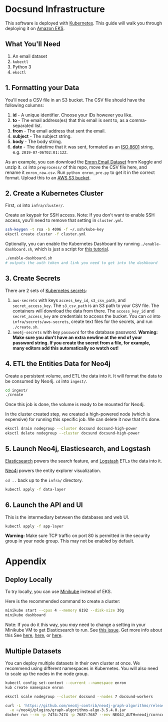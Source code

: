 # Docsund Infrastructure

This software is deployed with [Kubernetes](https://kubernetes.io/).
This guide will walk you through deploying it on [Amazon EKS](https://aws.amazon.com/eks/).

## What You'll Need

1. An email dataset
1. `kubectl`
1. Python 3
1. `eksctl`

## 1. Formatting your Data

You'll need a CSV file in an S3 bucket. The CSV file should have the following columns:

1. **id** - A unique identifier. Choose your IDs however you like.
1. **to** - The email address(es) that this email is sent to, as a comma-separated list.
1. **from** - The email address that sent the email.
1. **subject** - The subject string.
1. **body** - The body string.
1. **date** - The datetime that it was sent, formated as an [ISO 8601](https://www.google.com/search?q=iso+date+string&oq=iso+date+string&aqs=chrome..69i57j0l5.2758j1j4&sourceid=chrome&ie=UTF-8) string, e.g. `2019-07-06T02:01:12Z`.

As an example, you can download the [Enron Email Dataset](https://www.kaggle.com/wcukierski/enron-email-dataset/version/2) from Kaggle and unzip it.
`cd` into `preprocess/` of this repo, move the CSV file here, and rename it `enron_raw.csv`.
Run `python enron_pre.py` to get it in the correct format.
Upload this to an [AWS S3 bucket](https://aws.amazon.com/s3/).

## 2. Create a Kubernetes Cluster

First, `cd` into `infra/cluster/`.

Create an keypair for SSH access. Note: If you don't want to enable SSH access, you'll need to remove that setting in `cluster.yml`.

```sh
ssh-keygen -t rsa -b 4096 -f ~/.ssh/kube-key
eksctl create cluster -f cluster.yml
```

Optionally, you can enable the Kubernetes Dashboard by running `./enable-dashboard.sh`, which is just a script for [this tutorial](https://docs.aws.amazon.com/eks/latest/userguide/dashboard-tutorial.html).

```sh
./enable-dashboard.sh
# outputs the auth token and link you need to get into the dashboard
```


## 3. Create Secrets

There are 2 sets of [Kubernetes secrets](https://kubernetes.io/docs/concepts/configuration/secret/):

1. `aws-secrets` with keys `access_key_id`, `s3_csv_path`, and `secret_access_key`. The `s3_csv_path` is an S3 path to your CSV file. The containers will download the data from there. The `access_key_id` and `secret_access_key` are credentials to access the bucket. You can `cd` into `infra/secrets/aws-secrets`, create text files for the secrets, and run `./create.sh`.
1. `neo4j-secrets` with key `password` for the database password. **Warning: Make sure you don't have an extra newline at the end of your password string. If you create the secret from a file, for example, many editors add this automatically so watch out!**

## 4. ETL the Entities Data for Neo4j

Create a persistent volume, and ETL the data into it.
It will format the data to be consumed by Neo4j.
`cd` into `ingest/`.

```sh
cd ingest/
./create
```

Once this job is done, the volume is ready to be mounted for Neo4j.

In the cluster created step, we created a high-powered node (which is expensive) for running this specific job.
We can delete it now that it's done.

```sh
eksctl drain nodegroup --cluster docsund docsund-high-power
eksctl delete nodegroup --cluster docsund docsund-high-power
```

## 5. Launch Neo4j, Elasticsearch, and Logstash

[Elasticsearch](https://www.elastic.co/products/elasticsearch) powers the search feature, and [Logstash](https://www.elastic.co/products/logstash) ETLs the data into it.

[Neo4j](https://neo4j.com/) powers the entity explorer visualization.

`cd ..` back up to the `infra/` directory.

```sh
kubectl apply -f data-layer
```

## 6. Launch the API and UI

This is the intermediary between the databases and web UI.

```sh
kubectl apply -f app-layer
```

**Warning:** Make sure TCP traffic on port 80 is permitted in the security group in your node group.
This may not be enabled by default.

# Appendix

## Deploy Locally

To try locally, you can use [Minikube](https://kubernetes.io/docs/setup/learning-environment/minikube/) instead of EKS.

Here is the recommended command to create a cluster:

```sh
minikube start --cpus 4 --memory 8192 --disk-size 30g
minikube dashboard
```

Note: If you do it this way, you *may* need to change a setting in your Minikube VM to get Elasticsearch to run.
See [this issue](https://github.com/kubernetes/minikube/issues/2367).
Get more info about this See [here](https://www.elastic.co/guide/en/elasticsearch/reference/current/vm-max-map-count.html),
[here](https://stackoverflow.com/questions/42300463/elasticsearch-bootstrap-checks-failing/47211716), or
[here](https://stackoverflow.com/questions/41192680/update-max-map-count-for-elasticsearch-docker-container-mac-host).

## Multiple Datasets

You can deploy multiple datasets in their own cluster at once.
We recommend using different namespaces in Kubernetes.
You will also need to scale up the nodes in the node group.

```sh
kubectl config set-context --current --namespace enron
kub create namespace enron

eksctl scale nodegroup --cluster docsund --nodes 7 docsund-workers
```


```sh
curl -L 'https://github.com/neo4j-contrib/neo4j-graph-algorithms/releases/download/3.5.4.0/graph-algorithms-algo-3.5.4.0.jar' \
  -o ~/neo4j/plugins/graph-algorithms-algo-3.5.4.0.jar
docker run --rm -p 7474:7474 -p 7687:7687 --env NEO4J_AUTH=neo4j/corncorn --env 'NEO4J_dbms_security_procedures_unrestricted=algo.*' -v ~/neo4j/plugins/:/plugins -v ~/neo4j/data:/data neo4j:3.5.6
```

